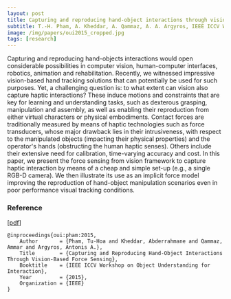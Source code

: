 ```yaml
---
layout: post
title: Capturing and reproducing hand-object interactions through vision-based force sensing
subtitle: T.-H. Pham, A. Kheddar, A. Qammaz, A. A. Argyros, IEEE ICCV Workshop on Object Understanding for Interaction (OUI 2015)
image: /img/papers/oui2015_cropped.jpg
tags: [research]
---
```


Capturing and reproducing hand-objects interactions would open considerable possibilities in computer vision, human-computer interfaces, robotics, animation and rehabilitation. Recently, we witnessed impressive vision-based hand tracking solutions that can potentially be used for such purposes. Yet, a challenging question is: to what extent can vision also capture haptic interactions? These induce motions and constraints that are key for learning and understanding tasks, such as dexterous grasping, manipulation and assembly, as well as enabling their reproduction from either virtual characters or physical embodiments. Contact forces are traditionally measured by means of haptic technologies such as force transducers, whose major drawback lies in their intrusiveness, with respect to the manipulated objects (impacting their physical properties) and the operator's hands (obstructing the human haptic senses). Others include their extensive need for calibration, time-varying accuracy and cost. In this paper, we present the force sensing from vision framework to capture haptic interaction by means of a cheap and simple set-up (e.g., a single RGB-D camera). We then illustrate its use as an implicit force model improving the reproduction of hand-object manipulation scenarios even in poor performance visual tracking conditions.

### Reference

[[pdf](https://hal.archives-ouvertes.fr/hal-01372238/document)]

~~~
@inproceedings{oui:pham:2015,
    Author       = {Pham, Tu-Hoa and Kheddar, Abderrahmane and Qammaz, Ammar and Argyros, Antonis A.},
    Title        = {Capturing and Reproducing Hand-Object Interactions Through Vision-Based Force Sensing},
    Booktitle    = {IEEE ICCV Workshop on Object Understanding for Interaction},
    Year         = {2015},
    Organization = {IEEE}
}
~~~
